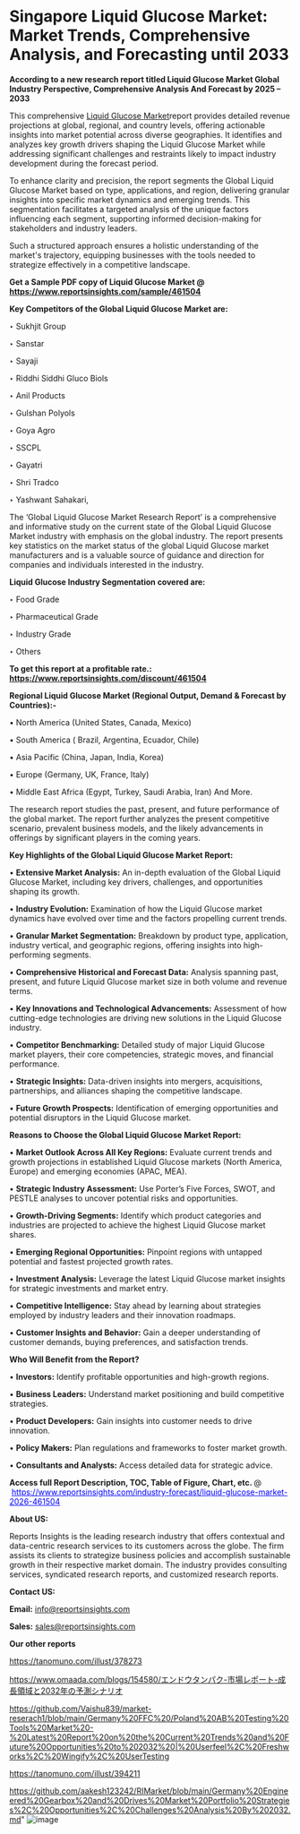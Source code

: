 # Singapore Liquid Glucose Market: Market Trends, Comprehensive Analysis, and Forecasting until 2033

<strong>According to a new research report titled Liquid Glucose Market Global Industry Perspective, Comprehensive Analysis And Forecast by 2025 – 2033</strong>

This comprehensive <a href=https://www.reportsinsights.com/sample/461504>Liquid Glucose Market</a>report provides detailed revenue projections at global, regional, and country levels, offering actionable insights into market potential across diverse geographies. It identifies and analyzes key growth drivers shaping the Liquid Glucose Market while addressing significant challenges and restraints likely to impact industry development during the forecast period.

To enhance clarity and precision, the report segments the Global Liquid Glucose Market based on type, applications, and region, delivering granular insights into specific market dynamics and emerging trends. This segmentation facilitates a targeted analysis of the unique factors influencing each segment, supporting informed decision-making for stakeholders and industry leaders.

Such a structured approach ensures a holistic understanding of the market's trajectory, equipping businesses with the tools needed to strategize effectively in a competitive landscape.

<strong>Get a Sample PDF copy of Liquid Glucose Market </strong><strong>@<a href=https://www.reportsinsights.com/sample/461504 style=color:#0000ff;> https://www.reportsinsights.com/sample/461504</a></strong></font>

<strong>Key Competitors of the Global Liquid Glucose Market are:</strong>

‣ Sukhjit Group

‣ Sanstar

‣ Sayaji

‣ Riddhi Siddhi Gluco Biols

‣ Anil Products

‣ Gulshan Polyols

‣ Goya Agro

‣ SSCPL

‣ Gayatri

‣ Shri Tradco

‣ Yashwant Sahakari,

The ‘Global Liquid Glucose Market Research Report’ is a comprehensive and informative study on the current state of the Global Liquid Glucose Market industry with emphasis on the global industry. The report presents key statistics on the market status of the global Liquid Glucose market manufacturers and is a valuable source of guidance and direction for companies and individuals interested in the industry.

<strong>Liquid Glucose Industry Segmentation covered are:</strong>

‣ Food Grade

‣ Pharmaceutical Grade

‣ Industry Grade

‣ Others

<strong>To get this report at a profitable rate.: <a href=https://www.reportsinsights.com/discount/461504 style=color:#0000ff;>https://www.reportsinsights.com/discount/461504</a></strong></font>

<strong>Regional Liquid Glucose Market (Regional Output, Demand &amp; Forecast by Countries):-</strong>

• North America (United States, Canada, Mexico)

• South America ( Brazil, Argentina, Ecuador, Chile)

• Asia Pacific (China, Japan, India, Korea)

• Europe (Germany, UK, France, Italy)

• Middle East Africa (Egypt, Turkey, Saudi Arabia, Iran) And More.

The research report studies the past, present, and future performance of the global market. The report further analyzes the present competitive scenario, prevalent business models, and the likely advancements in offerings by significant players in the coming years.

<strong>Key Highlights of the Global Liquid Glucose Market Report:</strong>

• <strong>Extensive Market Analysis:</strong> An in-depth evaluation of the Global Liquid Glucose Market, including key drivers, challenges, and opportunities shaping its growth.

• <strong>Industry Evolution:</strong> Examination of how the Liquid Glucose market dynamics have evolved over time and the factors propelling current trends.

• <strong>Granular Market Segmentation:</strong> Breakdown by product type, application, industry vertical, and geographic regions, offering insights into high-performing segments.

• <strong>Comprehensive Historical and Forecast Data:</strong> Analysis spanning past, present, and future Liquid Glucose market size in both volume and revenue terms.

• <strong>Key Innovations and Technological Advancements:</strong> Assessment of how cutting-edge technologies are driving new solutions in the Liquid Glucose industry.

• <strong>Competitor Benchmarking:</strong> Detailed study of major Liquid Glucose market players, their core competencies, strategic moves, and financial performance.

• <strong>Strategic Insights:</strong> Data-driven insights into mergers, acquisitions, partnerships, and alliances shaping the competitive landscape.

• <strong>Future Growth Prospects:</strong> Identification of emerging opportunities and potential disruptors in the Liquid Glucose market.

<strong>Reasons to Choose the Global Liquid Glucose Market Report:</strong>

• <strong>Market Outlook Across All Key Regions:</strong> Evaluate current trends and growth projections in established Liquid Glucose markets (North America, Europe) and emerging economies (APAC, MEA).

• <strong>Strategic Industry Assessment:</strong> Use Porter’s Five Forces, SWOT, and PESTLE analyses to uncover potential risks and opportunities.

• <strong>Growth-Driving Segments:</strong> Identify which product categories and industries are projected to achieve the highest Liquid Glucose market shares.

• <strong>Emerging Regional Opportunities:</strong> Pinpoint regions with untapped potential and fastest projected growth rates.

• <strong>Investment Analysis:</strong> Leverage the latest Liquid Glucose market insights for strategic investments and market entry.

• <strong>Competitive Intelligence:</strong> Stay ahead by learning about strategies employed by industry leaders and their innovation roadmaps.

• <strong>Customer Insights and Behavior:</strong> Gain a deeper understanding of customer demands, buying preferences, and satisfaction trends.

<strong>Who Will Benefit from the Report?</strong>

• <strong>Investors:</strong> Identify profitable opportunities and high-growth regions.

• <strong>Business Leaders:</strong> Understand market positioning and build competitive strategies.

• <strong>Product Developers:</strong> Gain insights into customer needs to drive innovation.

• <strong>Policy Makers:</strong> Plan regulations and frameworks to foster market growth.

• <strong>Consultants and Analysts:</strong> Access detailed data for strategic advice.
</ul>
<strong>Access full Report Description, TOC, Table of Figure, Chart, etc. </strong>@  <a href=https://www.reportsinsights.com/industry-forecast/liquid-glucose-market-2026-461504 style=color:#0000ff;>https://www.reportsinsights.com/industry-forecast/liquid-glucose-market-2026-461504</a></font>

<strong><strong>About US</strong>:</strong>

Reports Insights is the leading research industry that offers contextual and data-centric research services to its customers across the globe. The firm assists its clients to strategize business policies and accomplish sustainable growth in their respective market domain. The industry provides consulting services, syndicated research reports, and customized research reports.

<strong>Contact US:</strong>

<p class=""""><b>Email:</b> <a href=mailto:info@reportsinsights.com>info@reportsinsights.com</a></p>
<p class=""""><b>Sales:</b> <a href=mailto:sales@reportsinsights.com>sales@reportsinsights.com</a></p>

<strong>Our other reports</strong>

<a href=https://tanomuno.com/illust/378273>https://tanomuno.com/illust/378273</a>

<a href=https://www.omaada.com/blogs/154580/エンドウタンパク-市場レポート-成長領域と2032年の予測シナリオ>https://www.omaada.com/blogs/154580/エンドウタンパク-市場レポート-成長領域と2032年の予測シナリオ</a>

<a href=https://github.com/Vaishu839/market-reserach1/blob/main/Germany%20FFC%20/Poland%20AB%20Testing%20Tools%20Market%20-%20Latest%20Report%20on%20the%20Current%20Trends%20and%20Future%20Opportunities%20to%202032%20|%20Userfeel%2C%20Freshworks%2C%20Wingify%2C%20UserTesting>https://github.com/Vaishu839/market-reserach1/blob/main/Germany%20FFC%20/Poland%20AB%20Testing%20Tools%20Market%20-%20Latest%20Report%20on%20the%20Current%20Trends%20and%20Future%20Opportunities%20to%202032%20|%20Userfeel%2C%20Freshworks%2C%20Wingify%2C%20UserTesting</a>

<a href=https://tanomuno.com/illust/394211>https://tanomuno.com/illust/394211</a>

<a href=https://github.com/aakesh123242/RIMarket/blob/main/Germany%20Engineered%20Gearbox%20and%20Drives%20Market%20Portfolio%20Strategies%2C%20Opportunities%2C%20Challenges%20Analysis%20By%202032.md>https://github.com/aakesh123242/RIMarket/blob/main/Germany%20Engineered%20Gearbox%20and%20Drives%20Market%20Portfolio%20Strategies%2C%20Opportunities%2C%20Challenges%20Analysis%20By%202032.md</a>"
![image](https://github.com/user-attachments/assets/d205a8da-d5d6-47f9-a91f-8b43359a176f)
